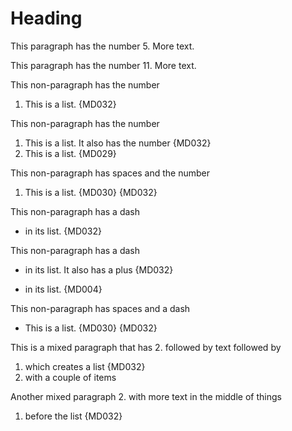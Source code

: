# Heading

This paragraph has the number
5. More text.

This paragraph has the number
11. More text.

This non-paragraph has the number
1. This is a list. {MD032}

This non-paragraph has the number
1. This is a list. It also has the number {MD032}
5. This is a list. {MD029}

This non-paragraph has spaces and the number
1.   This is a list. {MD030} {MD032}

This non-paragraph has a dash
- in its list. {MD032}

This non-paragraph has a dash
- in its list. It also has a plus {MD032}
+ in its list. {MD004}

This non-paragraph has spaces and a dash
-   This is a list. {MD030} {MD032}

This is a mixed paragraph that has
2. followed by text followed by
1. which creates a list {MD032}
1. with a couple of items

Another mixed paragraph
2. with more text
in the middle of things
1. before the list {MD032}
